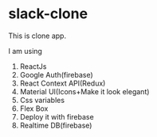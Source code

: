 # slack-clone

This is clone app.

I am using

1. ReactJs
2. Google Auth(firebase)
3. React Context API(Redux)
4. Material UI(Icons+Make it look elegant)
5. Css variables
6. Flex Box
7. Deploy it with firebase
8. Realtime DB(firebase)
